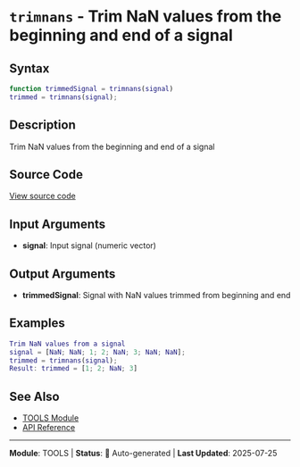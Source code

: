 # `trimnans` - Trim NaN values from the beginning and end of a signal

## Syntax

```matlab
function trimmedSignal = trimnans(signal)
trimmed = trimnans(signal);
```

## Description

Trim NaN values from the beginning and end of a signal

## Source Code

[View source code](../../../src/tools/trimnans.m)

## Input Arguments

- **signal**: Input signal (numeric vector)

## Output Arguments

- **trimmedSignal**: Signal with NaN values trimmed from beginning and end

## Examples

```matlab
Trim NaN values from a signal
signal = [NaN; NaN; 1; 2; NaN; 3; NaN; NaN];
trimmed = trimnans(signal);
Result: trimmed = [1; 2; NaN; 3]
```

## See Also

- [TOOLS Module](README.md)
- [API Reference](../README.md)

---

**Module**: TOOLS | **Status**: 🔄 Auto-generated | **Last Updated**: 2025-07-25

